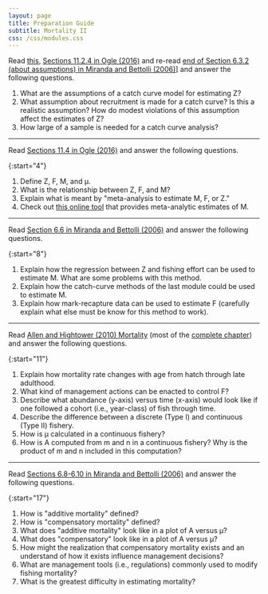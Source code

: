 ```yaml
---
layout: page
title: Preparation Guide
subtitle: Mortality II
css: /css/modules.css
---
```


Read [this](NOTES/Mortality2), [Sections 11.2.4 in Ogle (2016)](RESOURCES/Ogle_Mortality.pdf) and re-read [end of Section 6.3.2 (about assumptions) in Miranda and Bettolli (2006)](RESOURCES/Miranda-Bettolli-2006-Sect6-1-3.pdf)] and answer the following questions.

1. What are the assumptions of a catch curve model for estimating Z?
1. What assumption about recruitment is made for a catch curve? Is this a realistic assumption? How do modest violations of this assumption affect the estimates of Z?
1. How large of a sample is needed for a catch curve analysis?

----

Read [Sections 11.4 in Ogle (2016)](RESOURCES/Ogle_Mortality.pdf) and answer the following questions.

{:start="4"}
1. Define Z, F, M, and &mu;.
1. What is the relationship between Z, F, and M?
1. Explain what is meant by "meta-analysis to estimate M, F, or Z."
1. Check out [this online tool](https://connect.fisheries.noaa.gov/natural-mortality-tool/) that provides meta-analytic estimates of M.

----

Read [Section 6.6 in Miranda and Bettolli (2006)](RESOURCES/Miranda-Bettolli-2006-Sect6-6.pdf) and answer the following questions.

{:start="8"}
1. Explain how the regression between Z and fishing effort can be used to estimate M. What are some problems with this method.
1. Explain how the catch-curve methods of the last module could be used to estimate M.
1. Explain how mark-recapture data can be used to estimate F (carefully explain what else must be know for this method to work).

----

Read [Allen and Hightower (2010) Mortality](RESOURCES/Allen-Hightower-2010-Mortality.pdf) (most of the [complete chapter](http://www.webpages.uidaho.edu/fish510/PDF/Allen%20and%20Hightower%201.pdf)) and answer the following questions.

{:start="11"}
1. Explain how mortality rate changes with age from hatch through late adulthood.
1. What kind of management actions can be enacted to control F?
1. Describe what abundance (y-axis) versus time (x-axis) would look like if one followed a cohort (i.e., year-class) of fish through time.
1. Describe the difference between a discrete (Type I) and continuous (Type II) fishery.
1. How is &mu; calculated in a continuous fishery?
1. How is A computed from m and n in a continuous fishery? Why is the product of m and n included in this computation?

----

Read [Sections 6.8-6.10 in Miranda and Bettolli (2006)](RESOURCES/Miranda-Bettolli-2006-Sect6-8-10.pdf) and answer the following questions.

{:start="17"}
1. How is "additive mortality" defined?
1. How is "compensatory mortality" defined?
1. What does "additive mortality" look like in a plot of A versus &mu;?
1. What does "compensatory" look like in a plot of A versus &mu;?
1. How might the realization that compensatory mortality exists and an understand of how it exists influence management decisions?
1. What are management tools (i.e., regulations) commonly used to modify fishing mortality?
1. What is the greatest difficulty in estimating mortality?
